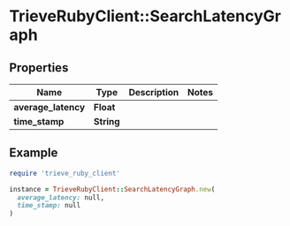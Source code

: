 # TrieveRubyClient::SearchLatencyGraph

## Properties

| Name | Type | Description | Notes |
| ---- | ---- | ----------- | ----- |
| **average_latency** | **Float** |  |  |
| **time_stamp** | **String** |  |  |

## Example

```ruby
require 'trieve_ruby_client'

instance = TrieveRubyClient::SearchLatencyGraph.new(
  average_latency: null,
  time_stamp: null
)
```

